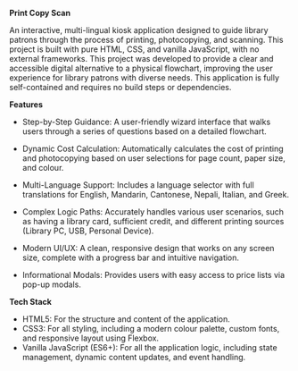 **Print Copy Scan**

An interactive, multi-lingual kiosk application designed to guide library patrons through the process of printing, photocopying, and scanning. This project is built with pure HTML, CSS, and vanilla JavaScript, with no external frameworks. This project was developed to provide a clear and accessible digital alternative to a physical flowchart, improving the user experience for library patrons with diverse needs. This application is fully self-contained and requires no build steps or dependencies.

**Features**

* Step-by-Step Guidance: A user-friendly wizard interface that walks users through a series of questions based on a detailed flowchart.

* Dynamic Cost Calculation: Automatically calculates the cost of printing and photocopying based on user selections for page count, paper size, and colour.

* Multi-Language Support: Includes a language selector with full translations for English, Mandarin, Cantonese, Nepali, Italian, and Greek.

* Complex Logic Paths: Accurately handles various user scenarios, such as having a library card, sufficient credit, and different printing sources (Library PC, USB, Personal Device).

* Modern UI/UX: A clean, responsive design that works on any screen size, complete with a progress bar and intuitive navigation.

* Informational Modals: Provides users with easy access to price lists via pop-up modals.

**Tech Stack**

* HTML5: For the structure and content of the application.
* CSS3: For all styling, including a modern colour palette, custom fonts, and responsive layout using Flexbox.
* Vanilla JavaScript (ES6+): For all the application logic, including state management, dynamic content updates, and event handling.



